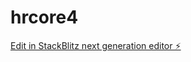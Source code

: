 # hrcore4

[Edit in StackBlitz next generation editor ⚡️](https://stackblitz.com/~/github.com/csillaglo/hrcore4)